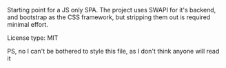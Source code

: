 Starting point for a JS only SPA. The project uses SWAPI for it's backend, and bootstrap as the CSS framework, but stripping them out is required minimal effort.

License type: MIT

PS, no I can't be bothered to style this file, as I don't think anyone will read it